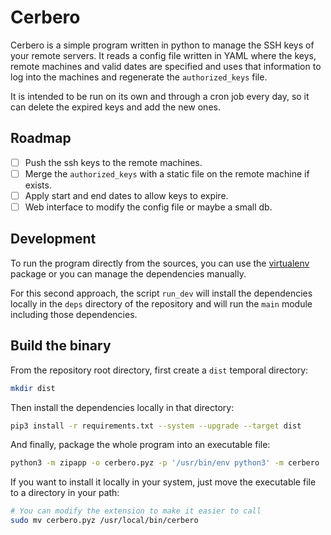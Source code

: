 # Cerbero

Cerbero is a simple program written in python to manage the SSH keys
of your remote servers. It reads a config file written in YAML where
the keys, remote machines and valid dates are specified and uses that
information to log into the machines and regenerate the
`authorized_keys` file.

It is intended to be run on its own and through a cron job every day,
so it can delete the expired keys and add the new ones.

## Roadmap

- [ ] Push the ssh keys to the remote machines.
- [ ] Merge the `authorized_keys` with a static file on the remote
  machine if exists.
- [ ] Apply start and end dates to allow keys to expire.
- [ ] Web interface to modify the config file or maybe a small db.

## Development

To run the program directly from the sources, you can use
the [virtualenv](https://virtualenv.pypa.io/en/stable/) package or you
can manage the dependencies manually.

For this second approach, the script `run_dev` will install the
dependencies locally in the `deps` directory of the repository and
will run the `main` module including those dependencies.

## Build the binary

From the repository root directory, first create a `dist` temporal
directory:

```sh
mkdir dist
```

Then install the dependencies locally in that directory:

```sh
pip3 install -r requirements.txt --system --upgrade --target dist
```

And finally, package the whole program into an executable file:

```sh
python3 -m zipapp -o cerbero.pyz -p '/usr/bin/env python3' -m cerbero
```

If you want to install it locally in your system, just move the
executable file to a directory in your path:

```sh
# You can modify the extension to make it easier to call
sudo mv cerbero.pyz /usr/local/bin/cerbero
```
